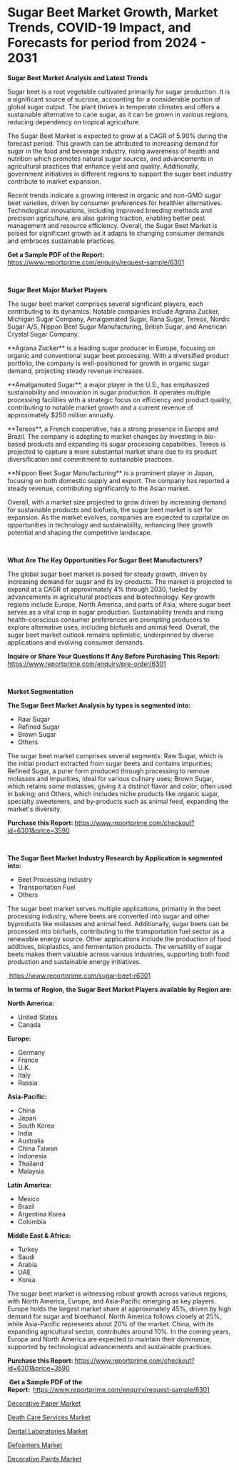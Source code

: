 <p><h1>Sugar Beet Market Growth, Market Trends, COVID-19 Impact, and Forecasts for period from 2024 - 2031</h1></p><p><strong>Sugar Beet Market Analysis and Latest Trends</strong></p>
<p><p>Sugar beet is a root vegetable cultivated primarily for sugar production. It is a significant source of sucrose, accounting for a considerable portion of global sugar output. The plant thrives in temperate climates and offers a sustainable alternative to cane sugar, as it can be grown in various regions, reducing dependency on tropical agriculture.</p><p>The Sugar Beet Market is expected to grow at a CAGR of 5.90% during the forecast period. This growth can be attributed to increasing demand for sugar in the food and beverage industry, rising awareness of health and nutrition which promotes natural sugar sources, and advancements in agricultural practices that enhance yield and quality. Additionally, government initiatives in different regions to support the sugar beet industry contribute to market expansion.</p><p>Recent trends indicate a growing interest in organic and non-GMO sugar beet varieties, driven by consumer preferences for healthier alternatives. Technological innovations, including improved breeding methods and precision agriculture, are also gaining traction, enabling better pest management and resource efficiency. Overall, the Sugar Beet Market is poised for significant growth as it adapts to changing consumer demands and embraces sustainable practices.</p></p>
<p><strong>Get a Sample PDF of the Report:&nbsp;</strong> <a href="https://www.reportprime.com/enquiry/request-sample/6301?utm_campaign=1904&utm_medium=2&utm_source=Github&utm_content=ia&utm_term=25122024&utm_id=sugar-beet">https://www.reportprime.com/enquiry/request-sample/6301</a></p>
<p>&nbsp;</p>
<p><strong>Sugar Beet Major Market Players</strong></p>
<p><p>The sugar beet market comprises several significant players, each contributing to its dynamics. Notable companies include Agrana Zucker, Michigan Sugar Company, Amalgamated Sugar, Rana Sugar, Tereos, Nordic Sugar A/S, Nippon Beet Sugar Manufacturing, British Sugar, and American Crystal Sugar Company.</p><p>**Agrana Zucker** is a leading sugar producer in Europe, focusing on organic and conventional sugar beet processing. With a diversified product portfolio, the company is well-positioned for growth in organic sugar demand, projecting steady revenue increases.</p><p>**Amalgamated Sugar**, a major player in the U.S., has emphasized sustainability and innovation in sugar production. It operates multiple processing facilities with a strategic focus on efficiency and product quality, contributing to notable market growth and a current revenue of approximately $250 million annually.</p><p>**Tereos**, a French cooperative, has a strong presence in Europe and Brazil. The company is adapting to market changes by investing in bio-based products and expanding its sugar processing capabilities. Tereos is projected to capture a more substantial market share due to its product diversification and commitment to sustainable practices.</p><p>**Nippon Beet Sugar Manufacturing** is a prominent player in Japan, focusing on both domestic supply and export. The company has reported a steady revenue, contributing significantly to the Asian market. </p><p>Overall, with a market size projected to grow driven by increasing demand for sustainable products and biofuels, the sugar beet market is set for expansion. As the market evolves, companies are expected to capitalize on opportunities in technology and sustainability, enhancing their growth potential and shaping the competitive landscape.</p></p>
<p>&nbsp;</p>
<p><strong>What Are The Key Opportunities For Sugar Beet Manufacturers?</strong></p>
<p><p>The global sugar beet market is poised for steady growth, driven by increasing demand for sugar and its by-products. The market is projected to expand at a CAGR of approximately 4% through 2030, fueled by advancements in agricultural practices and biotechnology. Key growth regions include Europe, North America, and parts of Asia, where sugar beet serves as a vital crop in sugar production. Sustainability trends and rising health-conscious consumer preferences are prompting producers to explore alternative uses, including biofuels and animal feed. Overall, the sugar beet market outlook remains optimistic, underpinned by diverse applications and evolving consumer demands.</p></p>
<p><strong>Inquire or Share Your Questions If Any Before Purchasing This Report:</strong> <a href="https://www.reportprime.com/enquiry/pre-order/6301?utm_campaign=1904&utm_medium=2&utm_source=Github&utm_content=ia&utm_term=25122024&utm_id=sugar-beet">https://www.reportprime.com/enquiry/pre-order/6301</a></p>
<p>&nbsp;</p>
<p><strong>Market Segmentation</strong></p>
<p><strong>The Sugar Beet Market Analysis by types is segmented into:</strong></p>
<p><ul><li>Raw Sugar</li><li>Refined Sugar</li><li>Brown Sugar</li><li>Others</li></ul></p>
<p><p>The sugar beet market comprises several segments: Raw Sugar, which is the initial product extracted from sugar beets and contains impurities; Refined Sugar, a purer form produced through processing to remove molasses and impurities, ideal for various culinary uses; Brown Sugar, which retains some molasses, giving it a distinct flavor and color, often used in baking; and Others, which includes niche products like organic sugar, specialty sweeteners, and by-products such as animal feed, expanding the market's diversity.</p></p>
<p><strong>Purchase this Report:&nbsp;</strong><a href="https://www.reportprime.com/checkout?id=6301&price=3590&utm_campaign=1904&utm_medium=2&utm_source=Github&utm_content=ia&utm_term=25122024&utm_id=sugar-beet">https://www.reportprime.com/checkout?id=6301&price=3590</a></p>
<p>&nbsp;</p>
<p><strong>The Sugar Beet Market Industry Research by Application is segmented into:</strong></p>
<p><ul><li>Beet Processing Industry</li><li>Transportation Fuel</li><li>Others</li></ul></p>
<p><p>The sugar beet market serves multiple applications, primarily in the beet processing industry, where beets are converted into sugar and other byproducts like molasses and animal feed. Additionally, sugar beets can be processed into biofuels, contributing to the transportation fuel sector as a renewable energy source. Other applications include the production of food additives, bioplastics, and fermentation products. The versatility of sugar beets makes them valuable across various industries, supporting both food production and sustainable energy initiatives.</p></p>
<p><a href="https://www.reportprime.com/sugar-beet-r6301?utm_campaign=1904&utm_medium=2&utm_source=Github&utm_content=ia&utm_term=25122024&utm_id=sugar-beet">&nbsp;https://www.reportprime.com/sugar-beet-r6301</a></p>
<p><strong>In terms of Region, the Sugar Beet Market Players available by Region are:</strong></p>
<p>
    <p> <strong> North America: </strong>
        <ul>
            <li>United States</li>
            <li>Canada</li>
        </ul>
        </p> 
    <p> <strong> Europe: </strong>
        <ul>
            <li>Germany</li>
            <li>France</li>
            <li>U.K.</li>
            <li>Italy</li>
            <li>Russia</li>
        </ul>
        </p> 
    <p> <strong> Asia-Pacific: </strong>
        <ul>
            <li>China</li>
            <li>Japan</li>
            <li>South Korea</li>
            <li>India</li>
            <li>Australia</li>
            <li>China Taiwan</li>
            <li>Indonesia</li>
            <li>Thailand</li>
            <li>Malaysia</li>
        </ul>
        </p> 
    <p> <strong> Latin America: </strong>
        <ul>
            <li>Mexico</li>
            <li>Brazil</li>
            <li>Argentina Korea</li>
            <li>Colombia</li>
        </ul>
        </p> 
    <p> <strong> Middle East & Africa: </strong>
        <ul>
            <li>Turkey</li>
            <li>Saudi</li>
            <li>Arabia</li>
            <li>UAE</li>
            <li>Korea</li>
        </ul>
    </p>
    </p>
<p><p>The sugar beet market is witnessing robust growth across various regions, with North America, Europe, and Asia-Pacific emerging as key players. Europe holds the largest market share at approximately 45%, driven by high demand for sugar and bioethanol. North America follows closely at 25%, while Asia-Pacific represents about 20% of the market. China, with its expanding agricultural sector, contributes around 10%. In the coming years, Europe and North America are expected to maintain their dominance, supported by technological advancements and sustainable practices.</p></p>
<p><strong>Purchase this Report: </strong><a href="https://www.reportprime.com/checkout?id=6301&price=3590&utm_campaign=1904&utm_medium=2&utm_source=Github&utm_content=ia&utm_term=25122024&utm_id=sugar-beet">https://www.reportprime.com/checkout?id=6301&price=3590</a></p>
<p>&nbsp;<strong>Get a Sample PDF of the Report:&nbsp;&nbsp;</strong><a href="https://www.reportprime.com/enquiry/request-sample/6301?utm_campaign=1904&utm_medium=2&utm_source=Github&utm_content=ia&utm_term=25122024&utm_id=sugar-beet">https://www.reportprime.com/enquiry/request-sample/6301</a></p>
<p><strong></strong></p>
<p><p><a href="https://www.linkedin.com/pulse/rev-athenaur-okk4f?utm_campaign=1904&utm_medium=2&utm_source=Github&utm_content=ia&utm_term=25122024&utm_id=sugar-beet">Decorative Paper Market</a></p><p><a href="https://www.linkedin.com/pulse/regulatory-landscape-its-influence-global-death-care-services-jrfwc?utm_campaign=1904&utm_medium=2&utm_source=Github&utm_content=ia&utm_term=25122024&utm_id=sugar-beet">Death Care Services Market</a></p><p><a href="https://www.linkedin.com/pulse/regional-adaptations-global-dental-laboratories-market-trends-pa0hc?utm_campaign=1904&utm_medium=2&utm_source=Github&utm_content=ia&utm_term=25122024&utm_id=sugar-beet">Dental Laboratories Market</a></p><p><a href="https://www.linkedin.com/pulse/examining-ups-downs-defoamers-market-size-growth-cagr-143-jepje?utm_campaign=1904&utm_medium=2&utm_source=Github&utm_content=ia&utm_term=25122024&utm_id=sugar-beet">Defoamers Market</a></p><p><a href="https://www.linkedin.com/pulse/rev-athenaur-okk4f?utm_campaign=1904&utm_medium=2&utm_source=Github&utm_content=ia&utm_term=25122024&utm_id=sugar-beet">Decorative Paints Market</a></p></p>